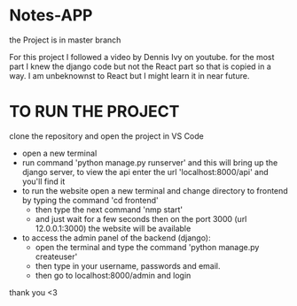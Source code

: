 # Notes-APP

the Project is in master branch

For this project I followed a video by Dennis Ivy on youtube. for the most part I knew the django code but not the React part so that is copied in a way. I am unbeknownst to React but I might learn it in near future.

# TO RUN THE PROJECT 
  
clone the repository and open the project in VS Code 
- open a new terminal 
- run command 'python manage.py runserver' and this will bring up the django server, to view the api enter the url 'localhost:8000/api' and you'll find it
- to run the website open a new terminal and change directory to frontend by typing the command 'cd frontend'
  - then type the next command 'nmp start'
  - and just wait for a few seconds then on the port 3000 (url 12.0.0.1:3000) the website will be available
- to access the admin panel of the backend (django): 
  - open the terminal and type the command 'python manage.py createuser'
  - then type in your username, passwords and email.
  - then go to localhost:8000/admin and login 

thank you <3
